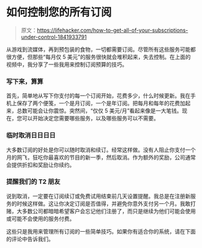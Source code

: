 # 如何控制您的所有订阅

> 原文：<https://lifehacker.com/how-to-get-all-of-your-subscriptions-under-control-1841933791>

从游戏到流媒体，再到预包装的食物，一切都需要订阅。尽管所有这些服务可能都很方便，但那些“每月仅 5 美元”的服务很快就会堆积起来，失去控制。在上面的视频中，我分享了一些我用来控制订阅预算的技巧。

### 写下来，算算

首先，简单地从写下你支付的每一个订阅开始，花费多少，什么时候更新。我在手机上保存了两个便笺，一个是月订阅，一个是年订阅。把每月和每年的花费加起来，总数可能会让你震惊。突然间，“仅仅 5 美元/月”看起来像是一大笔钱。现在，您可以开始决定您需要哪些服务，以及哪些服务可以不需要。

### 临时取消日日日日

大多数订阅的好处是你可以随时取消和续订。经常这样做。没有人阻止你支付一个月的网飞，狂吃你最喜欢的节目的新一季，然后取消。作为额外的奖励，公司通常会提供折扣和奖励让你续约。

### 提醒我们的 T2 朋友

说到取消，一定要在订阅续订或免费试用结束前几天设置提醒。我总是在注册新服务的时候这样做。这让你决定订阅是否值得，并避免你意外支付另一个月。我敢打赌，大多数公司都暗暗希望客户会忘记他们注册了，而只是继续为他们可能会使用或可能不会使用的服务付费。

这些只是我用来管理所有订阅的一些简单技巧。如果你有适合你的系统，请在下面的评论中告诉我们。